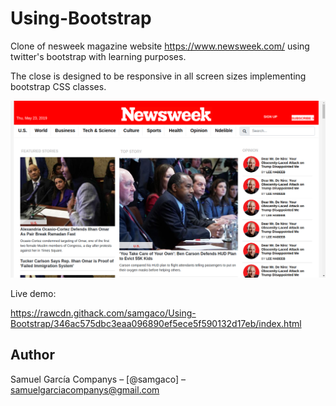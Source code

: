 # Using-Bootstrap

Clone of nesweek magazine website https://www.newsweek.com/ using twitter's bootstrap with learning purposes.

The close is designed to be responsive in all screen sizes implementing bootstrap CSS classes.

![](images/screenshot.png)

Live demo: 

https://rawcdn.githack.com/samgaco/Using-Bootstrap/346ac575dbc3eaa096890ef5ece5f590132d17eb/index.html

## Author

Samuel García Companys – [@samgaco] – samuelgarciacompanys@gmail.com




